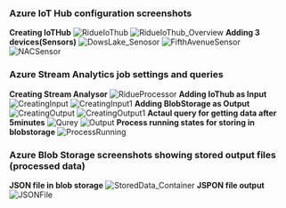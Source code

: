 ### Azure IoT Hub configuration screenshots
**Creating IoTHub**
![RidueIoThub](https://github.com/user-attachments/assets/83cfb831-fc6f-4d8e-8bba-f0f47d354e1b)
![RidueIoThub_Overview](https://github.com/user-attachments/assets/3d68fcbd-0f53-46a8-ba68-ae823f6c5bb8)
**Adding 3 devices(Sensors)**
![DowsLake_Senosor](https://github.com/user-attachments/assets/5da5c0d3-a4bd-466f-821e-126d43195fd6)
![FifthAvenueSensor](https://github.com/user-attachments/assets/ac8d5c4a-eeca-48d4-8171-9f383b579d17)
![NACSensor](https://github.com/user-attachments/assets/dafdb414-546d-44a3-b599-89848b989535)

### Azure Stream Analytics job settings and queries

**Creating Stream Analysor**
![RidueProcessor](https://github.com/user-attachments/assets/883059db-f2ea-4f99-86df-6e97991fb5c3)
**Adding IoThub as Input**
![CreatingInput](https://github.com/user-attachments/assets/b6b99a99-f8ba-497c-9dec-5175ce35a6cc)
![CreatingInput1](https://github.com/user-attachments/assets/299e0120-a7b7-4336-a9a4-3aab6a732d36)
**Adding BlobStorage as Output**
![CreatingOutput](https://github.com/user-attachments/assets/039b62a5-9d05-43e5-9860-6a093ce058dc)
![CreatingOutput1](https://github.com/user-attachments/assets/713aa6c7-aa58-4098-b08a-3c2be4a206dd)
**Actaul query for getting data after 5minutes**
![Qurey](https://github.com/user-attachments/assets/d73018e4-1772-4170-b84b-c508e12da672)
![Output](https://github.com/user-attachments/assets/0f63ad41-cf67-4cdb-ae8a-daa69d707b42)
**Process running states for storing in blobstorage**
![ProcessRunning](https://github.com/user-attachments/assets/8b6f5404-6f92-4068-9338-f56424a295fd)


### Azure Blob Storage screenshots showing stored output files (processed data)
**JSON file in blob storage**
![StoredData_Container](https://github.com/user-attachments/assets/99afb70b-a653-4470-9303-3be27a20d6ca)
**JSPON file output**
![JSONFile](https://github.com/user-attachments/assets/be5e9f0e-49d9-46bd-85a8-ed73f6ef12f9)
